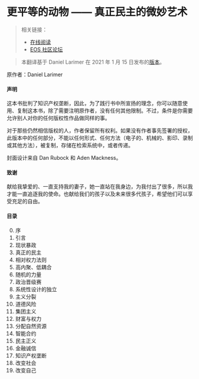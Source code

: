 # 更平等的动物 —— 真正民主的微妙艺术

> 相关链接：
> - [在线阅读](https://shinjiikarieos.github.io/More_Equal_Animals_Chinese_Edition)
> - [EOS 社区论坛](https://forums.eoscommunity.org/t/more-equal-animals-chinese-edition/2116)


> 本翻译基于 Daniel Larimer 在 2021 年 1 月 15 日发布的[版本](https://moreequalanimals.com/assets/MoreEqualAnimals-1.15.2021.pdf)。


原作者：Daniel Larimer

#### 声明

这本书批判了知识产权垄断，因此，为了践行书中所宣扬的理念，你可以随意使用、复制这本书，除了需要注明原作者，没有任何其他限制。不过，条件是你需要允许别人对你的任何版权性作品做同样的事。

对于那些仍然相信版权的人，作者保留所有权利。如果没有作者事先签署的授权，此版本中的任何部分，不能以任何形式、任何方法（电子的、机械的、影印、录制或其他方法），被复制，存储在检索系统中，或者传递。

封面设计来自 Dan Rubock 和 Aden Mackness。

#### 致谢

献给我挚爱的、一直支持我的妻子，她一直站在我身边，为我付出了很多，所以我才能一直追逐我的使命。也献给我们的孩子以及未来很多代孩子，希望他们可以享受充足的自由。

#### 目录

0. 序
1. 引言
2. 现状暴政
3. 真正的民主
4. 相对权力法则
5. 高内聚、低耦合
6. 随机的力量
7. 政治晋级赛
8. 系统性设计的独立
9. 主义分裂
10. 道德风险
11. 集团主义
12. 财富与权力
13. 分配自然资源
14. 智能合约
15. 民主正义
16. 金融诚信
17. 知识产权垄断
18. 改变社会
19. 改变自己

